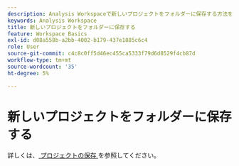 ```yaml
---
description: Analysis Workspaceで新しいプロジェクトをフォルダーに保存する方法を説明します。
keywords: Analysis Workspace
title: 新しいプロジェクトをフォルダーに保存する
feature: Workspace Basics
exl-id: d08a558b-a2bb-4002-b179-437e1885c6c4
role: User
source-git-commit: c4c8c0ff5d46ec455ca5333f79d6d8529f4cb87d
workflow-type: tm+mt
source-wordcount: '35'
ht-degree: 5%

---
```


# 新しいプロジェクトをフォルダーに保存する

詳しくは、[ プロジェクトの保存 ](../save-projects.md#save) を参照してください。

<!-- Is this article still needed; removed from TOC


To save a new project to a specific folder, select the folder name in the Save project dialogue window.

1. In Workspace, create a new project.

    ![The Freeform table window where you can create a new project.](/help/analysis-workspace/build-workspace-project/assets/save-to-folder1.png)

1. In the **Project** > **Save** dialogue, select a folder name from the Folder drop-down menu.

    ![The Save window where you save your new project to a folder.](/help/analysis-workspace/build-workspace-project/assets/save-to-folder2.png)

1. Click **Save**.

    The project is saved in the selected folder.

-->